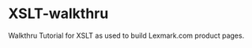XSLT-walkthru
=============

Walkthru Tutorial for XSLT as used to build Lexmark.com product pages.
